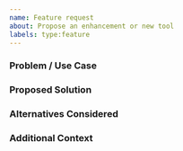 ```yaml
---
name: Feature request
about: Propose an enhancement or new tool
labels: type:feature
---
```


### Problem / Use Case

### Proposed Solution

### Alternatives Considered

### Additional Context

